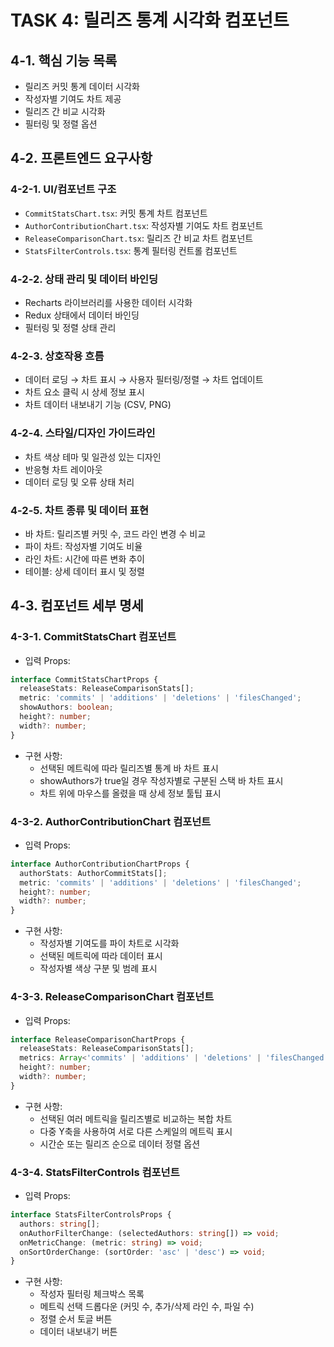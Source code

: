 # TASK 4: 릴리즈 통계 시각화 컴포넌트

## 4-1. 핵심 기능 목록

- 릴리즈 커밋 통계 데이터 시각화
- 작성자별 기여도 차트 제공
- 릴리즈 간 비교 시각화
- 필터링 및 정렬 옵션

## 4-2. 프론트엔드 요구사항

### 4-2-1. UI/컴포넌트 구조

- `CommitStatsChart.tsx`: 커밋 통계 차트 컴포넌트
- `AuthorContributionChart.tsx`: 작성자별 기여도 차트 컴포넌트
- `ReleaseComparisonChart.tsx`: 릴리즈 간 비교 차트 컴포넌트
- `StatsFilterControls.tsx`: 통계 필터링 컨트롤 컴포넌트

### 4-2-2. 상태 관리 및 데이터 바인딩

- Recharts 라이브러리를 사용한 데이터 시각화
- Redux 상태에서 데이터 바인딩
- 필터링 및 정렬 상태 관리

### 4-2-3. 상호작용 흐름

- 데이터 로딩 → 차트 표시 → 사용자 필터링/정렬 → 차트 업데이트
- 차트 요소 클릭 시 상세 정보 표시
- 차트 데이터 내보내기 기능 (CSV, PNG)

### 4-2-4. 스타일/디자인 가이드라인

- 차트 색상 테마 및 일관성 있는 디자인
- 반응형 차트 레이아웃
- 데이터 로딩 및 오류 상태 처리

### 4-2-5. 차트 종류 및 데이터 표현

- 바 차트: 릴리즈별 커밋 수, 코드 라인 변경 수 비교
- 파이 차트: 작성자별 기여도 비율
- 라인 차트: 시간에 따른 변화 추이
- 테이블: 상세 데이터 표시 및 정렬

## 4-3. 컴포넌트 세부 명세

### 4-3-1. CommitStatsChart 컴포넌트

- 입력 Props:
```typescript
interface CommitStatsChartProps {
  releaseStats: ReleaseComparisonStats[];
  metric: 'commits' | 'additions' | 'deletions' | 'filesChanged';
  showAuthors: boolean;
  height?: number;
  width?: number;
}
```

- 구현 사항:
  - 선택된 메트릭에 따라 릴리즈별 통계 바 차트 표시
  - showAuthors가 true일 경우 작성자별로 구분된 스택 바 차트 표시
  - 차트 위에 마우스를 올렸을 때 상세 정보 툴팁 표시

### 4-3-2. AuthorContributionChart 컴포넌트

- 입력 Props:
```typescript
interface AuthorContributionChartProps {
  authorStats: AuthorCommitStats[];
  metric: 'commits' | 'additions' | 'deletions' | 'filesChanged';
  height?: number;
  width?: number;
}
```

- 구현 사항:
  - 작성자별 기여도를 파이 차트로 시각화
  - 선택된 메트릭에 따라 데이터 표시
  - 작성자별 색상 구분 및 범례 표시

### 4-3-3. ReleaseComparisonChart 컴포넌트

- 입력 Props:
```typescript
interface ReleaseComparisonChartProps {
  releaseStats: ReleaseComparisonStats[];
  metrics: Array<'commits' | 'additions' | 'deletions' | 'filesChanged'>;
  height?: number;
  width?: number;
}
```

- 구현 사항:
  - 선택된 여러 메트릭을 릴리즈별로 비교하는 복합 차트
  - 다중 Y축을 사용하여 서로 다른 스케일의 메트릭 표시
  - 시간순 또는 릴리즈 순으로 데이터 정렬 옵션

### 4-3-4. StatsFilterControls 컴포넌트

- 입력 Props:
```typescript
interface StatsFilterControlsProps {
  authors: string[];
  onAuthorFilterChange: (selectedAuthors: string[]) => void;
  onMetricChange: (metric: string) => void;
  onSortOrderChange: (sortOrder: 'asc' | 'desc') => void;
}
```

- 구현 사항:
  - 작성자 필터링 체크박스 목록
  - 메트릭 선택 드롭다운 (커밋 수, 추가/삭제 라인 수, 파일 수)
  - 정렬 순서 토글 버튼
  - 데이터 내보내기 버튼
